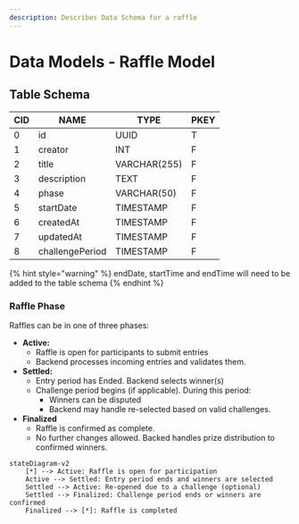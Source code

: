 ```yaml
---
description: Describes Data Schema for a raffle
---
```


# Data Models - Raffle Model

## Table Schema

<table><thead><tr><th data-type="number">CID</th><th>NAME</th><th>TYPE</th><th>PKEY</th></tr></thead><tbody><tr><td>0</td><td>id</td><td>UUID</td><td>T</td></tr><tr><td>1</td><td>creator</td><td>INT</td><td>F</td></tr><tr><td>2</td><td>title</td><td>VARCHAR(255) </td><td>F</td></tr><tr><td>3</td><td>description</td><td>TEXT</td><td>F</td></tr><tr><td>4</td><td>phase</td><td>VARCHAR(50) </td><td>F</td></tr><tr><td>5</td><td>startDate</td><td>TIMESTAMP</td><td>F</td></tr><tr><td>6</td><td>createdAt</td><td>TIMESTAMP</td><td>F</td></tr><tr><td>7</td><td>updatedAt</td><td>TIMESTAMP</td><td>F</td></tr><tr><td>8</td><td>challengePeriod</td><td>TIMESTAMP</td><td>F</td></tr></tbody></table>

{% hint style="warning" %}
endDate, startTime and endTime will need to be added to the table schema
{% endhint %}

### Raffle Phase

Raffles can be in one of three phases:

* **Active:**
  * Raffle is open for participants to submit entries
  * Backend processes incoming entries and validates them.
* **Settled:**
  * Entry period has Ended. Backend selects winner(s)
  * Challenge period begins (if applicable). During this period:
    * Winners can be disputed
    * Backend may handle re-selected based on valid challenges.&#x20;
* **Finalized**
  * Raffle is confirmed as complete.
  * No further changes allowed. Backed handles prize distribution to confirmed winners.

```mermaid
stateDiagram-v2
    [*] --> Active: Raffle is open for participation
    Active --> Settled: Entry period ends and winners are selected
    Settled --> Active: Re-opened due to a challenge (optional)
    Settled --> Finalized: Challenge period ends or winners are confirmed
    Finalized --> [*]: Raffle is completed
```







